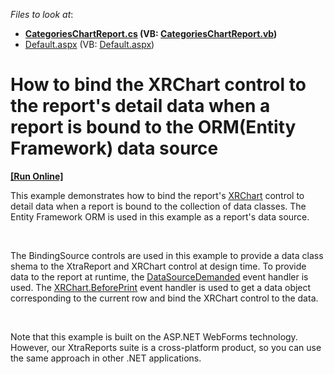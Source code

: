 <!-- default file list -->
*Files to look at*:

* **[CategoriesChartReport.cs](./CS/E5153/CategoriesChartReport.cs) (VB: [CategoriesChartReport.vb](./VB/E5153/CategoriesChartReport.vb))**
* [Default.aspx](./CS/E5153/Default.aspx) (VB: [Default.aspx](./VB/E5153/Default.aspx))
<!-- default file list end -->
# How to bind the XRChart control to the report's detail data when a report is bound to the ORM(Entity Framework) data source 
<!-- run online -->
**[[Run Online]](https://codecentral.devexpress.com/e5153/)**
<!-- run online end -->


<p>This example demonstrates how to bind the report's <a href="https://documentation.devexpress.com/#XtraReports/clsDevExpressXtraReportsUIXRCharttopic"><u>XRChart</u></a> control to detail data when a report is bound to the collection of data classes. The Entity Framework ORM is used in this example as a report's data source.</p><br />
<p>The BindingSource controls are used in this example to provide a data class shema to the XtraReport and XRChart control at design time. To provide data to the report at runtime, the <a href="https://documentation.devexpress.com/#XtraReports/DevExpressXtraReportsUIXtraReportBase_DataSourceDemandedtopic"><u>DataSourceDemanded</u></a> event handler is used. The <a href="https://documentation.devexpress.com/#XtraReports/DevExpressXtraReportsUIXRControl_BeforePrinttopic"><u>XRChart.BeforePrint</u></a> event handler is used to get a data object corresponding to the current row and bind the XRChart control to the data.</p><br />
<p>Note that this example is built on the ASP.NET WebForms technology. However, our XtraReports suite is a cross-platform product, so you can use the same approach in other .NET applications.</p>

<br/>



